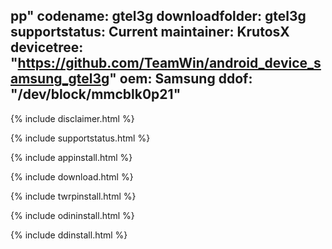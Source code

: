 pp"
codename: gtel3g
downloadfolder: gtel3g
supportstatus: Current
maintainer: KrutosX
devicetree: "https://github.com/TeamWin/android_device_samsung_gtel3g"
oem: Samsung
ddof: "/dev/block/mmcblk0p21"
---

{% include disclaimer.html %}

{% include supportstatus.html %}

{% include appinstall.html %}

{% include download.html %}

{% include twrpinstall.html %}

{% include odininstall.html %}

{% include ddinstall.html %}
